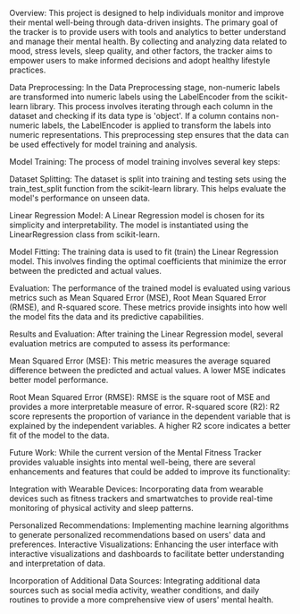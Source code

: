 Overview:
This project is designed to help individuals monitor and improve their mental well-being through data-driven insights. The primary goal of the tracker is to provide users with tools and analytics to better understand and manage their mental health. By collecting and analyzing data related to mood, stress levels, sleep quality, and other factors, the tracker aims to empower users to make informed decisions and adopt healthy lifestyle practices.

Data Preprocessing:
In the Data Preprocessing stage, non-numeric labels are transformed into numeric labels using the LabelEncoder from the scikit-learn library. This process involves iterating through each column in the dataset and checking if its data type is 'object'. If a column contains non-numeric labels, the LabelEncoder is applied to transform the labels into numeric representations. This preprocessing step ensures that the data can be used effectively for model training and analysis.

Model Training:
The process of model training involves several key steps:

Dataset Splitting: The dataset is split into training and testing sets using the train_test_split function from the scikit-learn library. This helps evaluate the model's performance on unseen data.

Linear Regression Model: A Linear Regression model is chosen for its simplicity and interpretability. The model is instantiated using the LinearRegression class from scikit-learn.

Model Fitting: The training data is used to fit (train) the Linear Regression model. This involves finding the optimal coefficients that minimize the error between the predicted and actual values.

Evaluation: The performance of the trained model is evaluated using various metrics such as Mean Squared Error (MSE), Root Mean Squared Error (RMSE), and R-squared score. These metrics provide insights into how well the model fits the data and its predictive capabilities.

Results and Evaluation:
After training the Linear Regression model, several evaluation metrics are computed to assess its performance:

Mean Squared Error (MSE): This metric measures the average squared difference between the predicted and actual values. A lower MSE indicates better model performance.

Root Mean Squared Error (RMSE): RMSE is the square root of MSE and provides a more interpretable measure of error.
R-squared score (R2): R2 score represents the proportion of variance in the dependent variable that is explained by the independent variables. A higher R2 score indicates a better fit of the model to the data.

Future Work:
While the current version of the Mental Fitness Tracker provides valuable insights into mental well-being, there are several enhancements and features that could be added to improve its functionality:

Integration with Wearable Devices: Incorporating data from wearable devices such as fitness trackers and smartwatches to provide real-time monitoring of physical activity and sleep patterns.

Personalized Recommendations: Implementing machine learning algorithms to generate personalized recommendations based on users' data and preferences.
Interactive Visualizations: Enhancing the user interface with interactive visualizations and dashboards to facilitate better understanding and interpretation of data.

Incorporation of Additional Data Sources: Integrating additional data sources such as social media activity, weather conditions, and daily routines to provide a more comprehensive view of users' mental health.
